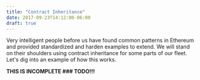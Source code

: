 ```yaml
---
title: "Contract Inheritance"
date: 2017-09-23T14:12:00-06:00
draft: true
---
```


Very intelligent people before us have found common patterns in Ethereum and provided standardized and harden examples to extend. We will stand on their shoulders using contract inheritance for some parts of our fleet. Let's dig into an example of how this works.  

**THIS IS INCOMPLETE ### TODO!!!**
